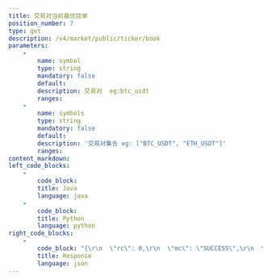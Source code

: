 ```yaml
---
title: 交易对当前最优挂单
position_number: 7
type: get
description: /v4/market/public/ticker/book
parameters:
    -
        name: symbol
        type: string
        mandatory: false
        default:
        description: 交易对  eg:btc_usdt
        ranges:
    -
        name: symbols
        type: string
        mandatory: false
        default:
        description: '交易对集合 eg: ["BTC_USDT", "ETH_USDT"]'
        ranges:
content_markdown:
left_code_blocks:
    -
        code_block:
        title: Java
        language: java
    -
        code_block:
        title: Python
        language: python
right_code_blocks:
    -
        code_block: "{\r\n  \"rc\": 0,\r\n  \"mc\": \"SUCCESS\",\r\n  \"ma\": [],\r\n  \"result\": [\r\n    {\r\n      \"s\": \"btc_usdt\",  //交易对(symbol)\r\n      \"ap\": null,  //asks price(卖一价)\r\n      \"aq\": null,  //asks qty(卖一量)\r\n      \"bp\": null,   //bids price(买一价)\r\n      \"bq\": null    //bids qty(买一量)\r\n    }\r\n  ]\r\n}"
        title: Response
        language: json
---
```

